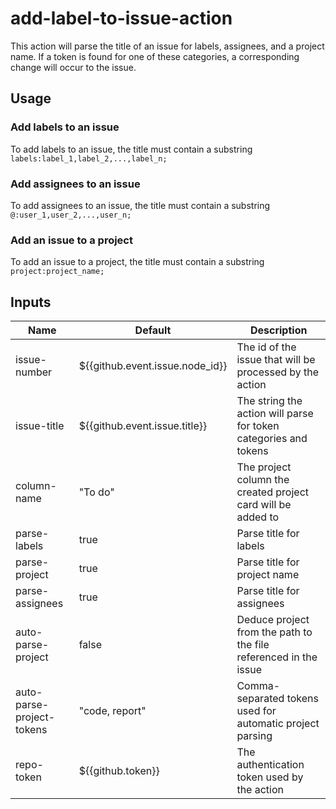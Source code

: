 # add-label-to-issue-action
This action will parse the title of an issue for labels, assignees, and a project name. If a token is found for one of these categories, a corresponding change will occur to the issue.
## Usage
### Add labels to an issue
To add labels to an issue, the title must contain a substring `labels:label_1,label_2,...,label_n;`
### Add assignees to an issue
To add assignees to an issue, the title must contain a substring `@:user_1,user_2,...,user_n;`
### Add an issue to a project
To add an issue to a project, the title must contain a substring `project:project_name;`

## Inputs
| Name         | Default                          | Description                                    |
|--------------|----------------------------------|------------------------------------------------|
| issue-number | ${{github.event.issue.node_id}}  | The id of the issue that will be processed by the action |
| issue-title  | ${{github.event.issue.title}}    | The string the action will parse for token categories and tokens|
| column-name  | "To do"                          | The project column the created project card will be added to|
| parse-labels | true                             | Parse title for labels|
| parse-project| true                             | Parse title for project name|
| parse-assignees| true                           | Parse title for assignees|
| auto-parse-project| false                       | Deduce project from the path to the file referenced in the issue|
| auto-parse-project-tokens| "code, report" | Comma-separated tokens used for automatic project parsing |
| repo-token   | ${{github.token}}                | The authentication token used by the action    |